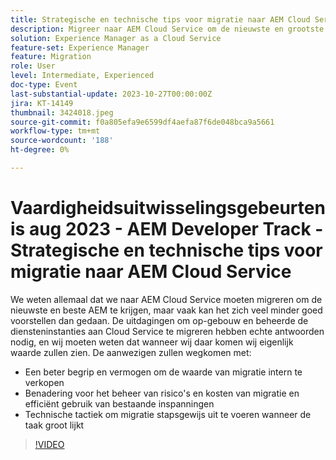 ```yaml
---
title: Strategische en technische tips voor migratie naar AEM Cloud Service
description: Migreer naar AEM Cloud Service om de nieuwste en grootste AEM te krijgen, migreer op locatie en beheerde services om de Cloud Service beter te begrijpen en in staat te stellen de waarde van de migratiebenaderingen intern te verkopen om de risico's en kosten van migratie te beheren en efficiënt gebruik te maken van de bestaande technische tactieken om migratie stapsgewijs te voltooien wanneer de taak groot lijkt
solution: Experience Manager as a Cloud Service
feature-set: Experience Manager
feature: Migration
role: User
level: Intermediate, Experienced
doc-type: Event
last-substantial-update: 2023-10-27T00:00:00Z
jira: KT-14149
thumbnail: 3424018.jpeg
source-git-commit: f0a805efa9e6599df4aefa87f6de048bca9a5661
workflow-type: tm+mt
source-wordcount: '188'
ht-degree: 0%

---
```



# Vaardigheidsuitwisselingsgebeurtenis aug 2023 - AEM Developer Track - Strategische en technische tips voor migratie naar AEM Cloud Service

We weten allemaal dat we naar AEM Cloud Service moeten migreren om de nieuwste en beste AEM te krijgen, maar vaak kan het zich veel minder goed voorstellen dan gedaan. De uitdagingen om op-gebouw en beheerde de diensteninstanties aan Cloud Service te migreren hebben echte antwoorden nodig, en wij moeten weten dat wanneer wij daar komen wij eigenlijk waarde zullen zien. De aanwezigen zullen wegkomen met:

* Een beter begrip en vermogen om de waarde van migratie intern te verkopen
* Benadering voor het beheer van risico&#39;s en kosten van migratie en efficiënt gebruik van bestaande inspanningen
* Technische tactiek om migratie stapsgewijs uit te voeren wanneer de taak groot lijkt

>[!VIDEO](https://video.tv.adobe.com/v/3424018/?learn=on)

